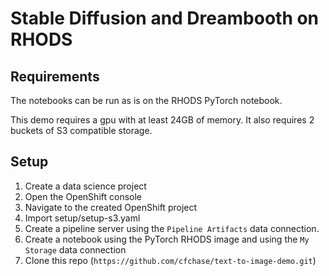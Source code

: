 # Stable Diffusion and Dreambooth on RHODS


## Requirements
The notebooks can be run as is on the RHODS PyTorch notebook.

This demo requires a gpu with at least 24GB of memory.  It also requires 2 buckets of S3 compatible storage.


## Setup
1. Create a data science project
2. Open the OpenShift console
3. Navigate to the created OpenShift project
4. Import setup/setup-s3.yaml
5. Create a pipeline server using the `Pipeline Artifacts` data connection.
6. Create a notebook using the PyTorch RHODS image and using the `My Storage` data connection
7. Clone this repo (`https://github.com/cfchase/text-to-image-demo.git`)
